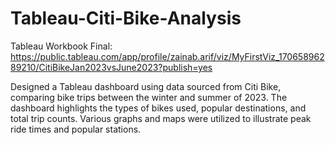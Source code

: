 # Tableau-Citi-Bike-Analysis

Tableau Workbook Final: https://public.tableau.com/app/profile/zainab.arif/viz/MyFirstViz_17065896289210/CitiBikeJan2023vsJune2023?publish=yes

Designed a Tableau dashboard using data sourced from Citi Bike, comparing bike trips between the winter and summer of 2023. The dashboard highlights the types of bikes used, popular destinations, and total trip counts. Various graphs and maps were utilized to illustrate peak ride times and popular stations.

